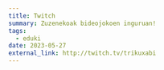 ```yaml
---
title: Twitch
summary: Zuzenekoak bideojokoen inguruan!
tags:
  - eduki
date: 2023-05-27
external_link: http://twitch.tv/trikuxabi
---
```

